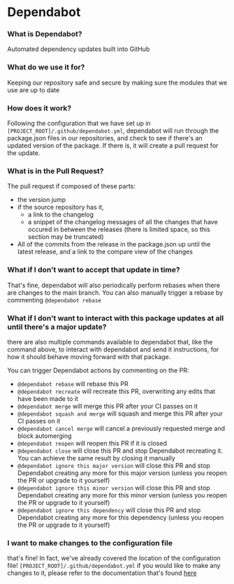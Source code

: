 # Dependabot

### What is Dependabot?

Automated dependency updates built into GitHub

### What do we use it for?

Keeping our repository safe and secure by making sure the modules that we use are up to date

### How does it work?

Following the configuration that we have set up in `[PROJECT_ROOT]/.github/dependabot.yml`, dependabot will run through the package.json files in our repositories, and check to see if there's an updated version of the package. If there is, it will create a pull request for the update.

### What is in the Pull Request?

The pull request if composed of these parts:

* the version jump
* if the source repository has it,
  * a link to the changelog
  * a snippet of the changelog messages of all the changes that have occured in between the releases (there is limited space, so this section may be truncated)
* All of the commits from the release in the package.json up until the latest release, and a link to the compare view of the changes

### What if I don't want to accept that update in time?

That's fine, dependabot will also periodically perform rebases when there are changes to the main branch. You can also manually trigger a rebase by commenting `@dependabot rebase`

### What if I don't want to interact with this package updates at all until there's a major update?

there are also multiple commands available to dependabot that, like the command above, to interact with dependabot and send it instructions, for how it should behave moving forward with that package.

You can trigger Dependabot actions by commenting on the PR:

* `@dependabot rebase` will rebase this PR
* `@dependabot recreate` will recreate this PR, overwriting any edits that have been made to it
* `@dependabot merge` will merge this PR after your CI passes on it
* `@dependabot squash and merge` will squash and merge this PR after your CI passes on it
* `@dependabot cancel merge` will cancel a previously requested merge and block automerging
* `@dependabot reopen` will reopen this PR if it is closed
* `@dependabot close` will close this PR and stop Dependabot recreating it. You can achieve the same result by closing it manually
* `@dependabot ignore this major version` will close this PR and stop Dependabot creating any more for this major version (unless you reopen the PR or upgrade to it yourself)
* `@dependabot ignore this minor version` will close this PR and stop Dependabot creating any more for this minor version (unless you reopen the PR or upgrade to it yourself)
* `@dependabot ignore this dependency` will close this PR and stop Dependabot creating any more for this dependency (unless you reopen the PR or upgrade to it yourself)

### I want to make changes to the configuration file

that's fine! In fact, we've already covered the location of the configuration file! `[PROJECT_ROOT]/.github/dependabot.yml` if you would like to make any changes to it, please refer to the documentation that's found [here](https://docs.github.com/en/code-security/dependabot/dependabot-version-updates/configuration-options-for-the-dependabot.yml-file)
